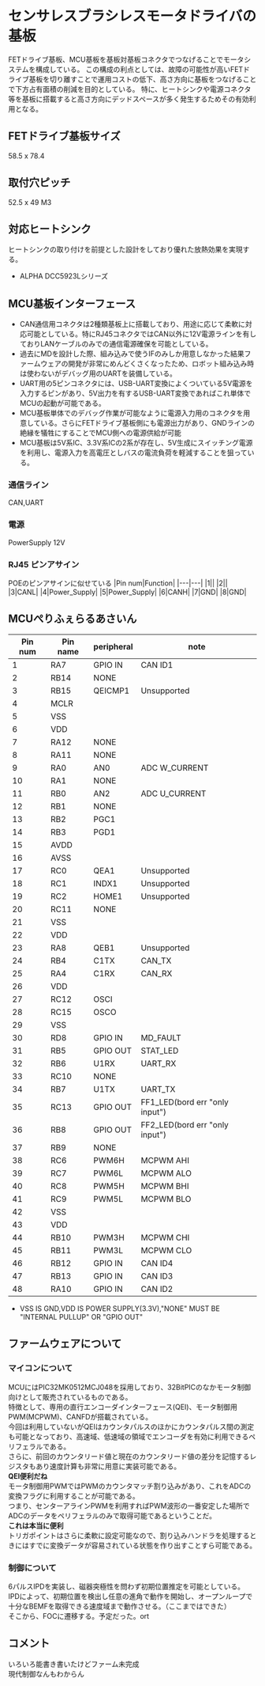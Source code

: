# センサレスブラシレスモータドライバの基板
FETドライブ基板、MCU基板を基板対基板コネクタでつなげることでモータシステムを構成している。
この構成の利点としては、故障の可能性が高いFETドライブ基板を切り離すことで運用コストの低下、高さ方向に基板をつなげることで下方占有面積の削減を目的としている。
特に、ヒートシンクや電源コネクタ等を基板に搭載すると高さ方向にデッドスペースが多く発生するためその有効利用となる。

## FETドライブ基板サイズ
58.5 x 78.4

## 取付穴ピッチ
52.5 x 49 M3

## 対応ヒートシンク
ヒートシンクの取り付けを前提とした設計をしており優れた放熱効果を実現する。
* ALPHA DCC5923Lシリーズ

## MCU基板インターフェース
* CAN通信用コネクタは2種類基板上に搭載しており、用途に応じて柔軟に対応可能としている。特にRJ45コネクタではCAN以外に12V電源ラインを有しておりLANケーブルのみでの通信電源確保を可能としている。<br>
* 過去にMDを設計した際、組み込みで使うIFのみしか用意しなかった結果ファームウェアの開発が非常にめんどくさくなったため、ロボット組み込み時は使わないがデバッグ用のUARTを装備している。<br>
* UART用の5ピンコネクタには、USB-UART変換によくついている5V電源を入力するピンがあり、5V出力を有するUSB-UART変換であればこれ単体でMCUの起動が可能である。<br>
* MCU基板単体でのデバッグ作業が可能なように電源入力用のコネクタを用意している。さらにFETドライブ基板側にも電源出力があり、GNDラインの絶縁を犠牲にすることでMCU側への電源供給が可能<br>
* MCU基板は5V系IC、3.3V系ICの2系が存在し、5V生成にスイッチング電源を利用し、電源入力を高電圧としバスの電流負荷を軽減することを狙っている。<br>

### 通信ライン
CAN,UART<br>
### 電源
PowerSupply 12V

### RJ45 ピンアサイン
POEのピンアサインに似せている
|Pin num|Function|
|---|---|
|1||
|2||
|3|CANL|
|4|Power_Supply|
|5|Power_Supply|
|6|CANH|
|7|GND|
|8|GND|

## MCUぺりふぇらるあさいん
|Pin num|Pin name|peripheral|note|
|----|----|----|----|
|1|RA7|GPIO IN|CAN ID1|
|2|RB14|NONE||
|3|RB15|QEICMP1|Unsupported|
|4|MCLR|||
|5|VSS|||
|6|VDD|||
|7|RA12|NONE||
|8|RA11|NONE||
|9|RA0|AN0|ADC W_CURRENT|
|10|RA1|NONE||
|11|RB0|AN2|ADC U_CURRENT|
|12|RB1|NONE||
|13|RB2|PGC1||
|14|RB3|PGD1||
|15|AVDD|||
|16|AVSS|||
|17|RC0|QEA1|Unsupported|
|18|RC1|INDX1|Unsupported|
|19|RC2|HOME1|Unsupported|
|20|RC11|NONE||
|21|VSS|||
|22|VDD|||
|23|RA8|QEB1|Unsupported|
|24|RB4|C1TX|CAN_TX|
|25|RA4|C1RX|CAN_RX|
|26|VDD|||
|27|RC12|OSCI||
|28|RC15|OSCO||
|29|VSS|||
|30|RD8|GPIO IN|MD_FAULT|
|31|RB5|GPIO OUT|STAT_LED|
|32|RB6|U1RX|UART_RX|
|33|RC10|NONE||
|34|RB7|U1TX|UART_TX|
|35|RC13|GPIO OUT|FF1_LED(bord err "only input")|
|36|RB8|GPIO OUT|FF2_LED(bord err "only input")|
|37|RB9|NONE||
|38|RC6|PWM6H|MCPWM AHI|
|39|RC7|PWM6L|MCPWM ALO|
|40|RC8|PWM5H|MCPWM BHI|
|41|RC9|PWM5L|MCPWM BLO|
|42|VSS|||
|43|VDD|||
|44|RB10|PWM3H|MCPWM CHI|
|45|RB11|PWM3L|MCPWM CLO|
|46|RB12|GPIO IN|CAN ID4|
|47|RB13|GPIO IN|CAN ID3|
|48|RA10|GPIO IN|CAN ID2|

* VSS IS GND,VDD IS POWER SUPPLY(3.3V),"NONE" MUST BE "INTERNAL PULLUP" OR "GPIO OUT"

## ファームウェアについて
### マイコンについて
MCUにはPIC32MK0512MCJ048を採用しており、32BitPICのなかモータ制御向けとして販売されているものである。<br>
特徴として、専用の直行エンコーダインターフェース(QEI)、モータ制御用PWM(MCPWM)、CANFDが搭載されている。<br>
今回は利用していないがQEIはカウンタパルスのほかにカウンタパルス間の測定も可能となっており、高速域、低速域の領域でエンコーダを有効に利用できるペリフェラルである。<br>
さらに、前回のカウンタリード値と現在のカウンタリード値の差分を記憶するレジスタもあり速度計算も非常に用意に実装可能である。<br>
**QEI便利だね**<br>
モータ制御用PWMではPWMのカウンタマッチ割り込みがあり、これをADCの変換フラグに利用することが可能である。<br>
つまり、センターアラインPWMを利用すればPWM波形の一番安定した場所でADCのデータをペリフェラルのみで取得可能であるということだ。<br>
**これは本当に便利**<br>
トリガポイントはさらに柔軟に設定可能なので、割り込みハンドラを処理するときにはすでに変換データが容易されている状態を作り出すことすら可能である。<br>

### 制御について
6パルスIPDを実装し、磁器突極性を問わず初期位置推定を可能としている。<br>
IPDによって、初期位置を検出し任意の進角で動作を開始し、オープンループで十分なBEMFを取得できる速度域まで動作させる。（ここまではできた）<br>
そこから、FOCに遷移する。予定だった。ort

## コメント
いろいろ能書き書いたけどファーム未完成<br>
現代制御なんもわからん
